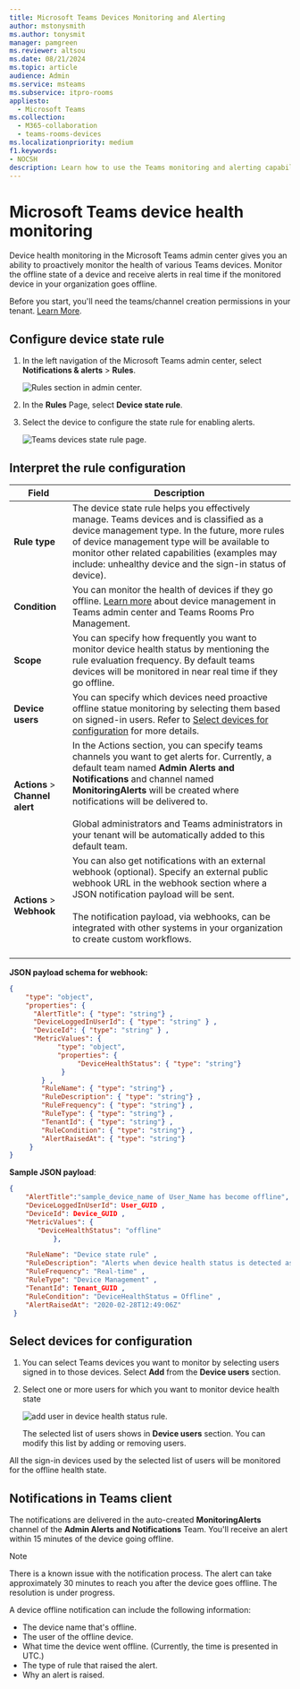 ```yaml
---
title: Microsoft Teams Devices Monitoring and Alerting
author: mstonysmith
ms.author: tonysmit
manager: pamgreen
ms.reviewer: altsou
ms.date: 08/21/2024
ms.topic: article
audience: Admin
ms.service: msteams
ms.subservice: itpro-rooms
appliesto: 
  - Microsoft Teams
ms.collection: 
  - M365-collaboration
  - teams-rooms-devices
ms.localizationpriority: medium
f1.keywords:
- NOCSH
description: Learn how to use the Teams monitoring and alerting capabilities in the Microsoft Teams admin center to proactively monitor the health state of Teams devices
---
```


# Microsoft Teams device health monitoring

Device health monitoring in the Microsoft Teams admin center gives you an ability to proactively monitor the health of various Teams devices. Monitor the offline state of a device and receive alerts in real time if the monitored device in your organization goes offline.  

Before you start, you'll need the teams/channel creation permissions in your tenant. [Learn More](/microsoft-365/solutions/manage-creation-of-groups).

## Configure device state rule

1. In the left navigation of the Microsoft Teams admin center, select **Notifications & alerts** > **Rules**.

   ![Rules section in admin center.](../media/select-rules.png)

2. In the **Rules** Page, select **Device state rule**.

3. Select the device to configure the state rule for enabling alerts.

    ![Teams devices state rule page.](../media/device-state-rule.png )

## Interpret the rule configuration


|Field |Description  |
|--------|-------------|
|**Rule type**   |The device state rule helps you effectively manage. Teams devices and is classified as a device management type. In the future, more rules of device management type will be available to monitor other related capabilities (examples may include: unhealthy device and the sign-in status of device).|
|**Condition**   |You can monitor the health of devices if they go offline. [Learn more](../devices/device-management.md) about device management in Teams admin center and Teams Rooms Pro Management. |
|**Scope**   |You can specify how frequently you want to monitor device health status by mentioning the rule evaluation frequency. By default teams devices will be monitored in near real time if they go offline. |
|**Device users**   |You can specify which devices need proactive offline statue monitoring by selecting them based on signed-in users. Refer to [Select devices for configuration](#select-devices-for-configuration) for more details. |
|**Actions** > **Channel alert**   |In the Actions section, you can specify teams channels you want to get alerts for. Currently, a default team named **Admin Alerts and Notifications** and channel named **MonitoringAlerts** will be created where notifications will be delivered to. <BR/> <BR/> Global administrators and Teams administrators in your tenant will be automatically added to this default team.|
|**Actions** > **Webhook**   |You can also get notifications with an external webhook (optional). Specify an external public webhook URL in the webhook section where a JSON notification payload will be sent. <BR/> <BR/>  The notification payload, via webhooks, can be integrated with other systems in your organization to create custom workflows.<br/><br/> 

**JSON payload schema for webhook:**

```json
{ 
    "type": "object",
    "properties": { 
      "AlertTitle": { "type": "string"} ,
      "DeviceLoggedInUserId": { "type": "string" } ,
      "DeviceId": { "type": "string" } , 
      "MetricValues": {
            "type": "object",
            "properties": {
                 "DeviceHealthStatus": { "type": "string"} 
             }
        } ,
        "RuleName": { "type": "string"} ,
        "RuleDescription": { "type": "string"} ,
        "RuleFrequency": { "type": "string"} ,
        "RuleType": { "type": "string"} ,
        "TenantId": { "type": "string"} , 
        "RuleCondition": { "type": "string"} , 
        "AlertRaisedAt": { "type": "string"} 
     }
} 
``` 

**Sample JSON payload**:

```json
{
    "AlertTitle":"sample_device_name of User_Name has become offline",
    "DeviceLoggedInUserId": User_GUID ,
    "DeviceId": Device_GUID ,  
    "MetricValues": { 
       "DeviceHealthStatus": "offline" 
           },

    "RuleName": "Device state rule" ,
    "RuleDescription": "Alerts when device health status is detected as offline" ,
    "RuleFrequency": "Real-time" ,
    "RuleType": "Device Management" ,
    "TenantId": Tenant_GUID , 
    "RuleCondition": "DeviceHealthStatus = Offline" , 
    "AlertRaisedAt": "2020-02-28T12:49:06Z" 
 }
```

## Select devices for configuration

1. You can select Teams devices you want to monitor by selecting users signed in to those devices. Select **Add** from the **Device users** section.

2. Select one or more users for which you want to monitor device health state

   ![add user in device health status rule.](../media/select-device-users.png)

   The selected list of users shows in **Device users** section. You can modify this list by adding or removing users.

All the sign-in devices used by the selected list of users will be monitored for the offline health state.

## Notifications in Teams client

The notifications are delivered in the auto-created **MonitoringAlerts** channel of the **Admin Alerts and Notifications** Team. You'll receive an alert within 15 minutes of the device going offline.

> [!NOTE]
> There is a known issue with the notification process. The alert can take approximately 30 minutes to reach you after the device goes offline. The resolution is under progress.

A device offline notification can include the following information:

- The device name that's offline.
- The user of the offline device.
- What time the device went offline. (Currently, the time is presented in UTC.)
- The type of rule that raised the alert.
- Why an alert is raised.
